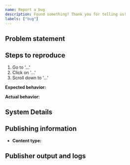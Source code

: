 ```yaml
---
name: Report a bug
description: Found something? Thank you for telling us!
labels: ["bug"]
---
```


<!-- Please provide the following information to help us diagnose the issue, removing any sections that are not applicable. Thank you for your help! -->

## Problem statement

<!-- Describe the problem you are experiencing: -->


## Steps to reproduce

<!-- List the steps to reproduce the behavior: -->

1. Go to '...'
2. Click on '...'
3. Scroll down to '...'

**Expected behavior:** <!-- What should have happened? -->

**Actual behavior:** <!-- What actually happened? -->


## System Details

<!-- Click Copy System Info under Help and Feedback in the sidebar to copy system info to your clipboard, and paste it here: -->


## Publishing information

- **Content type:** <!-- e.g., FastAPI app, Shiny app, Quarto document -->

<!-- 
If applicable: find this in Connect on System → Info tab → under System Info. See https://docs.posit.co/connect/admin/server-management/#determine-version-installed.

**Connect version:** e.g., 2025.09.0
-->

<!--
If applicable: find this in Connect Cloud at https://connect.posit.cloud/my-account.

**Connect Cloud account name:** e.g., my-account
-->


## Publisher output and logs

<!-- Publisher output helps us to identify the problem, find it in the "Output" window → "Posit Publisher Deployment" option (see https://github.com/posit-dev/publisher/blob/main/docs/troubleshooting.md#publisher-output). Paste Publisher output here: -->
